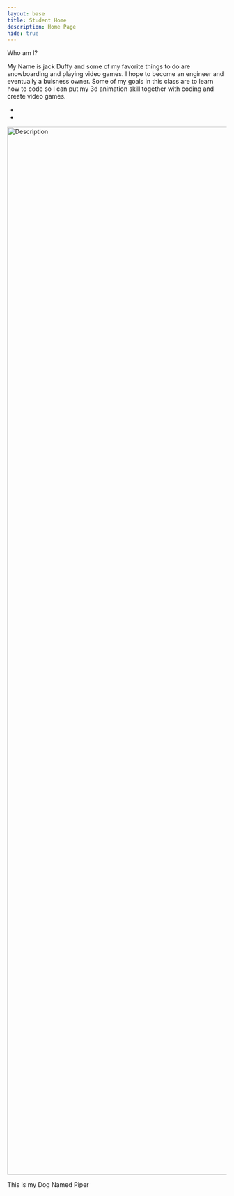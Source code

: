 ```yaml
---
layout: base
title: Student Home
description: Home Page
hide: true
---
```


Who am I?

My Name is jack Duffy and some of my favorite things to do are snowboarding and playing video games. I hope to become an engineer and eventually a buisness owner. Some of my goals in this class are to learn how to code so I can put my 3d animation skill together with coding and create video games.

-
-

<img src="images/IMG_5269 copy.JPG" alt="Description"
style="width:2400px; height:auto;">

This is my Dog Named Piper
